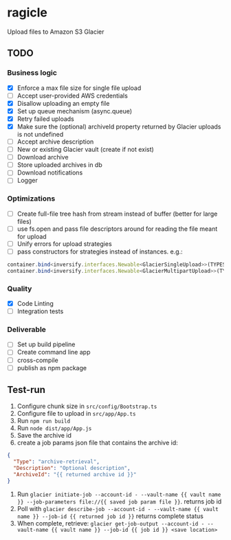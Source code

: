 # ragicle
Upload files to Amazon S3 Glacier

## TODO

### Business logic
* [x] Enforce a max file size for single file upload
* [ ] Accept user-provided AWS credentials
* [x] Disallow uploading an empty file
* [x] Set up queue mechanism (async.queue)
* [x] Retry failed uploads
* [x] Make sure the (optional) archiveId property returned by Glacier uploads is not undefined
* [ ] Accept archive description
* [ ] New or existing Glacier vault (create if not exist)
* [ ] Download archive
* [ ] Store uploaded archives in db
* [ ] Download notifications
* [ ] Logger

### Optimizations
* [ ] Create full-file tree hash from stream instead of buffer (better for large files)
* [ ] use fs.open and pass file descriptors around for reading the file meant for upload
* [ ] Unify errors for upload strategies
* [ ] pass constructors for strategies instead of instances. e.g.:
```typescript
container.bind<inversify.interfaces.Newable<GlacierSingleUpload>>(TYPES.GlacierSingleStrategy).toConstructor<GlacierSingleUpload>(GlacierSingleUpload)
container.bind<inversify.interfaces.Newable<GlacierMultipartUpload>>(TYPES.GlacierMultipartStrategy)  .toConstructor<GlacierSingleUpload>(GlacierSingleUpload)
```
### Quality
* [x] Code Linting
* [ ] Integration tests

### Deliverable
* [ ] Set up build pipeline
* [ ] Create command line app
* [ ] cross-compile
* [ ] publish as npm package

## Test-run
1. Configure chunk size in `src/config/Bootstrap.ts`
1. Configure file to upload in `src/app/App.ts`
1. Run `npm run build`
1. Run `node dist/app/App.js`
1. Save the archive id
1. create a job params json file that contains the archive id:
```json
{
  "Type": "archive-retrieval",
  "Description": "Optional description",
  "ArchiveId": "{{ returned archive id }}"
}
```
1. Run `glacier initiate-job --account-id - --vault-name {{ vault name }} --job-parameters file://{{ saved job param file }}`.
returns job id
1. Poll with `glacier describe-job --account-id - --vault-name {{ vault name }} --job-id {{ returned job id }}`
returns complete status
1. When complete, retrieve: `glacier get-job-output --account-id - --vault-name {{ vault name }} --job-id {{ job id }} <save location>`
